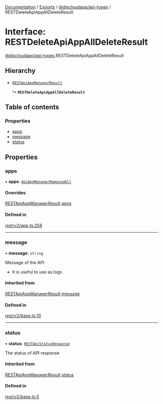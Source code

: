 [Documentation](../README.md) / [Exports](../modules.md) / [@discloudapp/api-types](../modules/discloudapp_api_types.md) / RESTDeleteApiAppAllDeleteResult

# Interface: RESTDeleteApiAppAllDeleteResult

[@discloudapp/api-types](../modules/discloudapp_api_types.md).RESTDeleteApiAppAllDeleteResult

## Hierarchy

- [`RESTApiAppManagerResult`](discloudapp_api_types.RESTApiAppManagerResult.md)

  ↳ **`RESTDeleteApiAppAllDeleteResult`**

## Table of contents

### Properties

- [apps](discloudapp_api_types.RESTDeleteApiAppAllDeleteResult.md#apps)
- [message](discloudapp_api_types.RESTDeleteApiAppAllDeleteResult.md#message)
- [status](discloudapp_api_types.RESTDeleteApiAppAllDeleteResult.md#status)

## Properties

### apps

• **apps**: [`ApiAppManagerRemovedAll`](discloudapp_api_types.ApiAppManagerRemovedAll.md)

#### Overrides

[RESTApiAppManagerResult](discloudapp_api_types.RESTApiAppManagerResult.md).[apps](discloudapp_api_types.RESTApiAppManagerResult.md#apps)

#### Defined in

[rest/v2/app.ts:258](https://github.com/discloud/discloud.app/blob/824e86a/packages/api-types/rest/v2/app.ts#L258)

___

### message

• **message**: `string`

Message of the API
- It is useful to use as logs

#### Inherited from

[RESTApiAppManagerResult](discloudapp_api_types.RESTApiAppManagerResult.md).[message](discloudapp_api_types.RESTApiAppManagerResult.md#message)

#### Defined in

[rest/v2/base.ts:10](https://github.com/discloud/discloud.app/blob/824e86a/packages/api-types/rest/v2/base.ts#L10)

___

### status

• **status**: [`RESTApiStatusResponse`](../modules/discloudapp_api_types.md#restapistatusresponse)

The status of API response

#### Inherited from

[RESTApiAppManagerResult](discloudapp_api_types.RESTApiAppManagerResult.md).[status](discloudapp_api_types.RESTApiAppManagerResult.md#status)

#### Defined in

[rest/v2/base.ts:5](https://github.com/discloud/discloud.app/blob/824e86a/packages/api-types/rest/v2/base.ts#L5)
